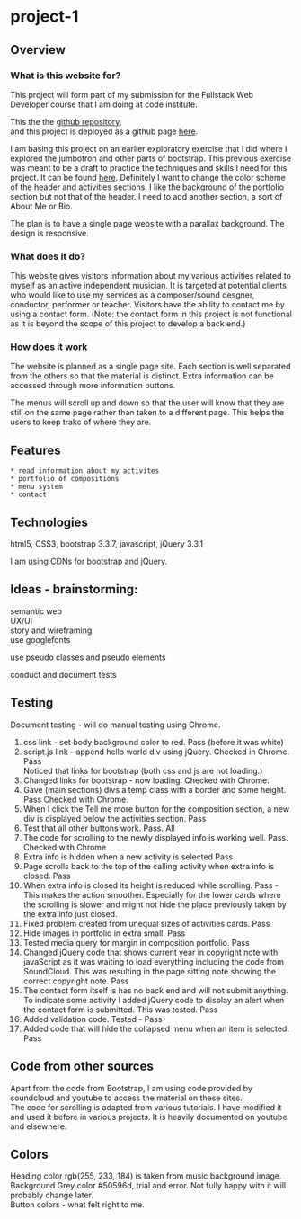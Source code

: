 # project-1

## Overview
### What is this website for?
This project will form part of my submission for the Fullstack Web Developer course that I am doing at code institute.

This the the [github repository](https://github.com/abonello/project-1),  
and this project is deployed as a github page [here](https://abonello.github.io/project-1/).

I am basing this project on an earlier exploratory exercise that I did where I explored the jumbotron and other parts of bootstrap. This previous exercise was meant to be a draft to practice the techniques and skills I need for this project. It can be found [here](https://github.com/abonello/JumbotronExperiment). Definitely I want to change the color scheme of the header and activities sections. I like the background of the portfolio section but not that of the header. I need to add another section, a sort of About Me or Bio.

The plan is to have a single page website with a parallax background. The design is responsive.

### What does it do?
This website gives visitors information about my various activities related to myself as an active independent musician.
It is targeted at potential clients who would like to use my services as a composer/sound desgner, conductor, performer or teacher.
Visitors have the ability to contact me by using a contact form. (Note: the contact form in this project is not functional as it is beyond the scope of this project to develop a back end.)

### How does it work
The website is planned as a single page site. Each section is well separated from the others so that the material is distinct. Extra information can be accessed through more information buttons.  

The menus will scroll up and down so that the user will know that they are still on the same page rather than taken to a different page. This helps the users to keep trakc of where they are.


## Features
    * read information about my activites
    * portfolio of compositions
    * menu system
    * contact


## Technologies
html5, CSS3, bootstrap 3.3.7, javascript, jQuery 3.3.1

I am using CDNs for bootstrap and jQuery.


## Ideas - brainstorming:
semantic web  
UX/UI  
story and wireframing  
use googlefonts  

use pseudo classes and pseudo elements  


conduct and document tests 

 

## Testing
Document testing - will do manual testing using Chrome.


1. css link - set body background color to red. Pass (before it was white)
2. script.js link - append hello world div using jQuery. Checked in Chrome. Pass  
Noticed that links for bootstrap (both css and js are not loading.)
3. Changed links for bootstrap - now loading. Checked with Chrome.
4. Gave (main sections) divs a temp class with a border and some height. Pass Checked with Chrome.
5. When I click the Tell me more button for the composition section, a new div is displayed below the activities section. Pass  
6. Test that all other buttons work. Pass. All 
7. The code for scrolling to the newly displayed info is working well. Pass. Checked with Chrome
8. Extra info is hidden when a new activity is selected Pass
9. Page scrolls back to the top of the calling activity when extra info is closed. Pass
10. When extra info is closed its height is reduced while scrolling. Pass - This makes the action smoother. Especially for the lower cards where the scrolling is slower and might not hide the place previously taken by the extra info just closed.
11. Fixed problem created from unequal sizes of activities cards. Pass
12. Hide images in portfolio in extra small. Pass
13. Tested media query for margin in composition portfolio. Pass
14. Changed jQuery code that shows current year in copyright note with javaScript as it was waiting to load everything including the 
code from SoundCloud. This was resulting in the page sitting note showing the correct copyright note. Pass
15. The contact form itself is has no back end and will not submit anything. 
    To indicate some activity I added jQuery code to display an alert when the contact form is submitted. This was tested. Pass
16. Added validation code. Tested - Pass
17. Added code that will hide the collapsed menu when an item is selected. Pass


## Code from other sources

Apart from the code from Bootstrap, I am using code provided by soundcloud and youtube to access the material on
these sites.  
The code for scrolling is adapted from various tutorials. I have modified it and used it before in various projects.
It is heavily documented on youtube and elsewhere.


## Colors 

Heading color rgb(255, 233, 184) is taken from music background image.  
Background Grey color #50596d, trial and error. Not fully happy with it will probably change later.  
Button colors - what felt right to me.
